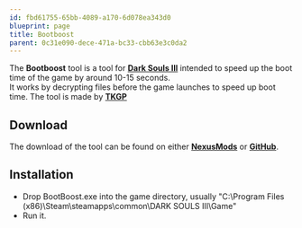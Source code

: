 ```yaml
---
id: fbd61755-65bb-4089-a170-6d078ea343d0
blueprint: page
title: Bootboost
parent: 0c31e090-dece-471a-bc33-cbb63e3c0da2
---
```

The **Bootboost** tool is a tool for **[Dark Souls III](/darksouls3)** intended to speed up the boot time of the game by around 10-15 seconds.\
It works by decrypting files before the game launches to speed up boot time. The tool is made by **[TKGP](//github.com/JKAnderson)**

## Download

The download of the tool can be found on either **[NexusMods](//nexusmods.com/darksouls3/mods/303)** or **[GitHub](//github.com/JKAnderson/BootBoost/releases)**.

## Installation

- Drop BootBoost.exe into the game directory, usually "C:\Program Files (x86)\Steam\steamapps\common\DARK SOULS III\Game"
- Run it.
